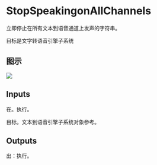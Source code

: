 # StopSpeakingonAllChannels

立即停止在所有文本到语音通道上发声的字符串。

目标是文字转语音引擎子系统

## 图示

![]($-20221218-21114781.png)

## Inputs

在。执行。

目标。文本到语音引擎子系统对象参考。  

## Outputs

出：执行。
